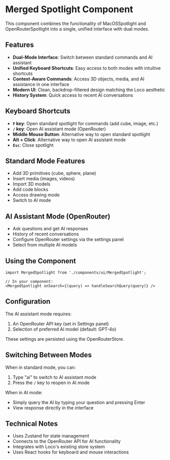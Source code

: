# Merged Spotlight Component

This component combines the functionality of MacOSSpotlight and OpenRouterSpotlight into a single, unified interface with dual modes.

## Features

- **Dual-Mode Interface**: Switch between standard commands and AI assistant
- **Unified Keyboard Shortcuts**: Easy access to both modes with intuitive shortcuts
- **Context-Aware Commands**: Access 3D objects, media, and AI assistance in one interface
- **Modern UI**: Clean, backdrop-filtered design matching the Loco aesthetic
- **History System**: Quick access to recent AI conversations

## Keyboard Shortcuts

- **`F` key**: Open standard spotlight for commands (add cube, image, etc.)
- **`/` key**: Open AI assistant mode (OpenRouter)
- **Middle Mouse Button**: Alternative way to open standard spotlight
- **Alt + Click**: Alternative way to open AI assistant mode
- **`Esc`**: Close spotlight

## Standard Mode Features

- Add 3D primitives (cube, sphere, plane)
- Insert media (images, videos)
- Import 3D models
- Add code blocks
- Access drawing mode
- Switch to AI mode

## AI Assistant Mode (OpenRouter)

- Ask questions and get AI responses
- History of recent conversations
- Configure OpenRouter settings via the settings panel
- Select from multiple AI models

## Using the Component

```tsx
import MergedSpotlight from './components/ui/MergedSpotlight';

// In your component:
<MergedSpotlight onSearch={(query) => handleSearchQuery(query)} />
```

## Configuration

The AI assistant mode requires:

1. An OpenRouter API key (set in Settings panel)
2. Selection of preferred AI model (default: GPT-4o)

These settings are persisted using the OpenRouterStore.

## Switching Between Modes

When in standard mode, you can:
1. Type "ai" to switch to AI assistant mode
2. Press the `/` key to reopen in AI mode

When in AI mode:
- Simply query the AI by typing your question and pressing Enter
- View response directly in the interface

## Technical Notes

- Uses Zustand for state management
- Connects to the OpenRouter API for AI functionality
- Integrates with Loco's existing store system
- Uses React hooks for keyboard and mouse interactions 
